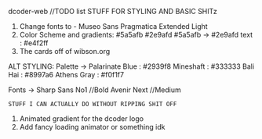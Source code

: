 dcoder-web
//TODO list
STUFF FOR STYLING AND BASIC SHITz

1. Change fonts to -
   Museo Sans
   Pragmatica Extended Light
2. Color Scheme and gradients:
   #5a5afb
   #2e9afd
   #5a5afb -> #2e9afd
   text : #e4f2ff
3. The cards off of wibson.org

ALT STYLING:
Palette ->
Palarinate Blue : #2939f8
Mineshaft : #333333
Bali Hai : #8997a6
Athens Gray : #f0f1f7

Fonts ->
Sharp Sans No1 //Bold
Avenir Next //Medium

    STUFF I CAN ACTUALLY DO WITHOUT RIPPING SHIT OFF

1. Animated gradient for the dcoder logo
2. Add fancy loading animator or something idk
